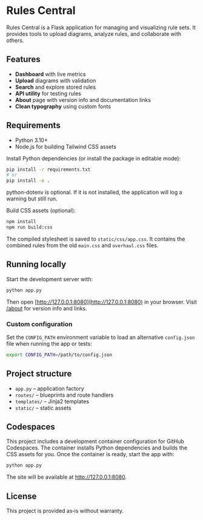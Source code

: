 # Rules Central

Rules Central is a Flask application for managing and visualizing rule sets.
It provides tools to upload diagrams, analyze rules, and collaborate with others.

## Features
- **Dashboard** with live metrics
- **Upload** diagrams with validation
- **Search** and explore stored rules
- **API utility** for testing rules
- **About** page with version info and documentation links
- **Clean typography** using custom fonts

## Requirements
- Python 3.10+
- Node.js for building Tailwind CSS assets

Install Python dependencies (or install the package in editable mode):
```bash
pip install -r requirements.txt
# or
pip install -e .
```
python-dotenv is optional. If it is not installed, the application will log a warning but still run.


Build CSS assets (optional):
```bash
npm install
npm run build:css
```
The compiled stylesheet is saved to `static/css/app.css`. It contains the
combined rules from the old `main.css` and `overhaul.css` files.

## Running locally
Start the development server with:
```bash
python app.py
```
Then open [http://127.0.0.1:8080](http://127.0.0.1:8080) in your browser.
Visit [/about](http://127.0.0.1:8080/about) for version info and links.

### Custom configuration
Set the ``CONFIG_PATH`` environment variable to load an alternative
``config.json`` file when running the app or tests:
```bash
export CONFIG_PATH=/path/to/config.json
```

## Project structure
- `app.py` – application factory
- `routes/` – blueprints and route handlers
- `templates/` – Jinja2 templates
- `static/` – static assets

## Codespaces

This project includes a development container configuration for GitHub Codespaces. The container installs Python dependencies and builds the CSS assets for you. Once the container is ready, start the app with:
```bash
python app.py
```
The site will be available at http://127.0.0.1:8080.

## License
This project is provided as‑is without warranty.
